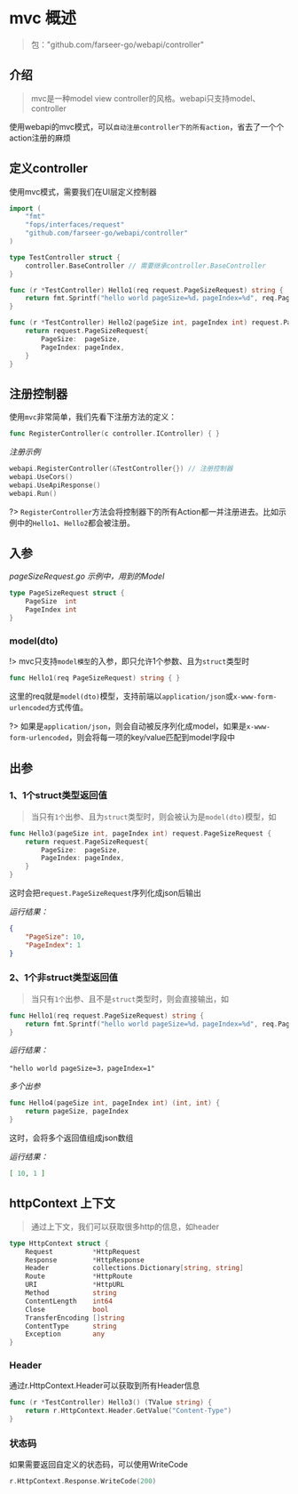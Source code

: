 # mvc 概述
> 包："github.com/farseer-go/webapi/controller"

## 介绍
> mvc是一种model view controller的风格。webapi只支持model、controller

使用webapi的mvc模式，可以`自动注册controller下的所有action`，省去了一个个action注册的麻烦

## 定义controller
使用mvc模式，需要我们在UI层定义控制器
```go
import (
    "fmt"
    "fops/interfaces/request"
    "github.com/farseer-go/webapi/controller"
)

type TestController struct {
    controller.BaseController // 需要继承controller.BaseController
}

func (r *TestController) Hello1(req request.PageSizeRequest) string {
    return fmt.Sprintf("hello world pageSize=%d，pageIndex=%d", req.PageSize, req.PageIndex)
}

func (r *TestController) Hello2(pageSize int, pageIndex int) request.PageSizeRequest {
    return request.PageSizeRequest{
        PageSize:  pageSize,
        PageIndex: pageIndex,
    }
}
```

## 注册控制器
使用`mvc`非常简单，我们先看下注册方法的定义：
```go
func RegisterController(c controller.IController) { }
```
_注册示例_
```go
webapi.RegisterController(&TestController{}) // 注册控制器
webapi.UseCors()
webapi.UseApiResponse()
webapi.Run()
```

?> `RegisterController`方法会将控制器下的所有Action都一并注册进去。比如示例中的`Hello1`、`Hello2`都会被注册。


## 入参
_pageSizeRequest.go 示例中，用到的Model_
```go
type PageSizeRequest struct {
	PageSize  int
	PageIndex int
}
```
### model(dto)
!> mvc只支持`model模型`的入参，即只允许1个参数、且为`struct`类型时
```go
func Hello1(req PageSizeRequest) string { }
```
这里的req就是`model(dto)`模型，支持前端以`application/json`或`x-www-form-urlencoded`方式传值。

?> 如果是`application/json`，则会自动被反序列化成model，如果是`x-www-form-urlencoded`，则会将每一项的key/value匹配到model字段中


## 出参
### 1、1个struct类型返回值

> 当只有`1个`出参、且为`struct`类型时，则会被认为是`model(dto)`模型，如
```go
func Hello3(pageSize int, pageIndex int) request.PageSizeRequest {
    return request.PageSizeRequest{
        PageSize:  pageSize,
        PageIndex: pageIndex,
    }
}
```
这时会把`request.PageSizeRequest`序列化成json后输出

_运行结果：_

```json
{
    "PageSize": 10,
    "PageIndex": 1
}
```
### 2、1个非struct类型返回值

> 当只有`1个`出参、且不是`struct`类型时，则会直接输出，如
```go
func Hello1(req request.PageSizeRequest) string {
    return fmt.Sprintf("hello world pageSize=%d，pageIndex=%d", req.PageSize, req.PageIndex)
}
```
_运行结果：_
```text
"hello world pageSize=3，pageIndex=1"
```

_多个出参_
```go
func Hello4(pageSize int, pageIndex int) (int, int) {
    return pageSize, pageIndex
}
```

这时，会将多个返回值组成json数组

_运行结果：_
```json
[ 10, 1 ]
```

## httpContext 上下文
> 通过上下文，我们可以获取很多http的信息，如header

```go
type HttpContext struct {
	Request          *HttpRequest
	Response         *HttpResponse
	Header           collections.Dictionary[string, string]
	Route            *HttpRoute
	URI              *HttpURL
	Method           string
	ContentLength    int64
	Close            bool
	TransferEncoding []string
	ContentType      string
	Exception        any
}
```

### Header
通过r.HttpContext.Header可以获取到所有Header信息
```go
func (r *TestController) Hello3() (TValue string) {
	return r.HttpContext.Header.GetValue("Content-Type")
}
```

### 状态码
如果需要返回自定义的状态码，可以使用WriteCode
```go
r.HttpContext.Response.WriteCode(200)
```